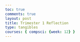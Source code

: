 ```yaml
---
toc: true
comments: true
layout: post
title: Trimester 1 Reflection
type: tangibles
courses: { compsci: {week: 12} }
---
```


